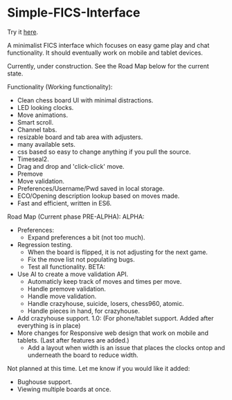 # Simple-FICS-Interface
Try it <a href="https://cday-with-ai.github.io/Simple-FICS-Interface/" target="_blank">here</a>.

A minimalist FICS interface which focuses on easy game play and chat functionality. It should eventually work on mobile and tablet devices.

Currently, under construction. See the Road Map below for the current state.

Functionality (Working functionality):
- Clean chess board UI with minimal distractions.
- LED looking clocks.
- Move animations.
- Smart scroll.
- Channel tabs.
- resizable board and tab area with adjusters.
- many available sets.
- css based so easy to change anything if you pull the source.
- Timeseal2.
- Drag and drop and 'click-click' move.
- Premove
- Move validation.
- Preferences/Username/Pwd saved in local storage.
- ECO/Opening description lookup based on moves made.
- Fast and efficient, written in ES6.

Road Map (Current phase PRE-ALPHA):
ALPHA:
- Preferences:
  - Expand preferences a bit (not too much).
- Regression testing.
  - When the board is flipped, it is not adjusting for the next game.
  - Fix the move list not populating bugs.
  - Test all functionality.
BETA:
- Use AI to create a move validation API.
  - Automaticly keep track of moves and times per move.
  - Handle premove validation.
  - Handle move validation.
  - Handle crazyhouse, suicide, losers, chess960, atomic.
  - Handle pieces in hand, for crazyhouse.
- Add crazyhouse support.
1.0: (For phone/tablet support. Added after everything is in place)
- More changes for Responsive web design that work on mobile and tablets. (Last after features are added.)
  - Add a layout when width is an issue that places the clocks ontop and underneath the board to reduce width.


Not planned at this time. Let me know if you would like it added:
- Bughouse support.
- Viewing multiple boards at once.